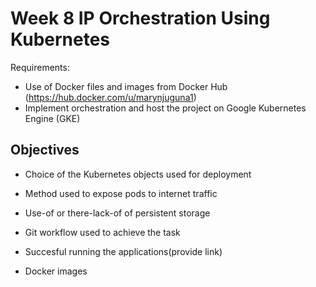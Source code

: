 # Week 8 IP Orchestration Using Kubernetes
Requirements:
- Use of Docker files and images from Docker Hub (https://hub.docker.com/u/marynjuguna1)
- Implement orchestration and host the project on Google Kubernetes Engine (GKE)


## Objectives
 - Choice of the Kubernetes objects used for deployment

 - Method used to expose pods to internet traffic

 - Use-of or there-lack-of of persistent storage

 - Git workflow used to achieve the task
 
 - Succesful running the applications(provide link)

 - Docker images

